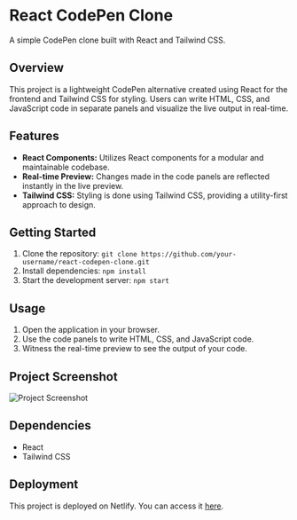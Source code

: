 # **React CodePen Clone**

A simple CodePen clone built with React and Tailwind CSS.

## **Overview**

This project is a lightweight CodePen alternative created using React for the frontend and Tailwind CSS for styling. Users can write HTML, CSS, and JavaScript code in separate panels and visualize the live output in real-time.

## **Features**

- **React Components:** Utilizes React components for a modular and maintainable codebase.
- **Real-time Preview:** Changes made in the code panels are reflected instantly in the live preview.
- **Tailwind CSS:** Styling is done using Tailwind CSS, providing a utility-first approach to design.

## **Getting Started**

1. Clone the repository: `git clone https://github.com/your-username/react-codepen-clone.git`
2. Install dependencies: `npm install`
3. Start the development server: `npm start`

## **Usage**

1. Open the application in your browser.
2. Use the code panels to write HTML, CSS, and JavaScript code.
3. Witness the real-time preview to see the output of your code.

## **Project Screenshot**

![Project Screenshot](https://github.com/ShravanThakare/React-CodePen-Clone/assets/108409480/07a57318-0967-47f0-b7d4-391c99af5824.jpg)

## **Dependencies**

- React
- Tailwind CSS

## **Deployment**

This project is deployed on Netlify. You can access it [here](https://shravancodepencloneproject.netlify.app/).



